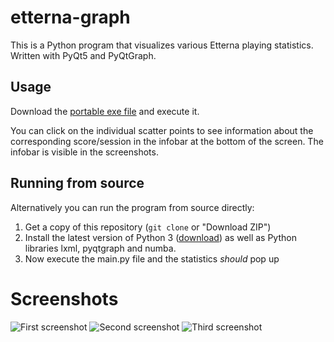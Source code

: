 # etterna-graph
This is a Python program that visualizes various Etterna playing statistics. Written with PyQt5 and PyQtGraph.

## Usage
Download the [portable exe file](https://github.com/kangalioo/etterna-graph/releases/download/v0.2/EtternaGraph.exe) and execute it.

You can click on the individual scatter points to see information about the corresponding score/session in the infobar at the bottom of the screen. The infobar is visible in the screenshots.

## Running from source
Alternatively you can run the program from source directly:
1. Get a copy of this repository (`git clone` or "Download ZIP")
2. Install the latest version of Python 3 ([download](https://www.python.org/downloads/release/python-373/)) as well as Python libraries lxml, pyqtgraph and numba.
3. Now execute the main.py file and the statistics _should_ pop up

# Screenshots
![First screenshot](https://imgur.com/OW1dIEB.jpg)
![Second screenshot](https://imgur.com/U9lBwBi.jpg)
![Third screenshot](https://imgur.com/JbuCIPN.jpg)

